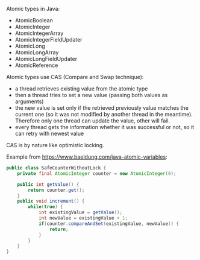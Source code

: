 Atomic types in Java:
- AtomicBoolean
- AtomicInteger
- AtomicIntegerArray
- AtomicIntegerFieldUpdater
- AtomicLong
- AtomicLongArray
- AtomicLongFieldUpdater
- AtomicReference

Atomic types use CAS (Compare and Swap technique):
- a thread retrieves existing value from the atomic type
- then a thread tries to set a new value (passing both values as arguments)
- the new value is set only if the retrieved previously value matches the current one (so it was not modified by another thread in the meantime). Therefore only one thread can update the value, other will fail.
- every thread gets the information whether it was successful or not, so it can retry with newest value

CAS is by nature like optimistic locking.


Example from https://www.baeldung.com/java-atomic-variables:

```java
public class SafeCounterWithoutLock {
    private final AtomicInteger counter = new AtomicInteger(0);

    public int getValue() {
        return counter.get();
    }
    public void increment() {
        while(true) {
            int existingValue = getValue();
            int newValue = existingValue + 1;
            if(counter.compareAndSet(existingValue, newValue)) {
                return;
            }
        }
    }
}
```
